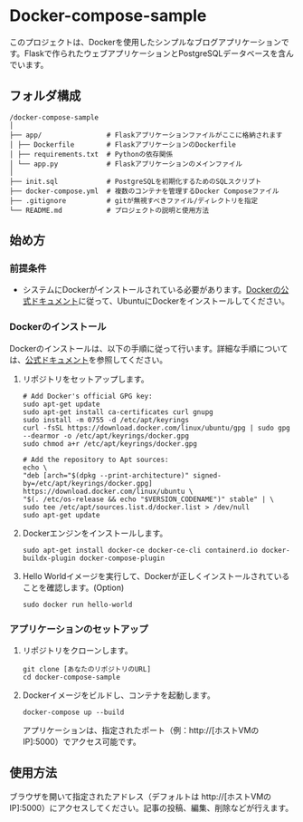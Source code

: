 # Docker-compose-sample

このプロジェクトは、Dockerを使用したシンプルなブログアプリケーションです。Flaskで作られたウェブアプリケーションとPostgreSQLデータベースを含んでいます。

## フォルダ構成
```
/docker-compose-sample
│  
├── app/                # Flaskアプリケーションファイルがここに格納されます  
│ ├── Dockerfile        # FlaskアプリケーションのDockerfile  
│ ├── requirements.txt  # Pythonの依存関係  
│ └── app.py            # Flaskアプリケーションのメインファイル  
│  
├── init.sql            # PostgreSQLを初期化するためのSQLスクリプト  
├── docker-compose.yml  # 複数のコンテナを管理するDocker Composeファイル  
├── .gitignore          # gitが無視すべきファイル/ディレクトリを指定  
└── README.md           # プロジェクトの説明と使用方法  
```


## 始め方

### 前提条件

- システムにDockerがインストールされている必要があります。[Dockerの公式ドキュメント](https://docs.docker.com/engine/install/ubuntu/)に従って、UbuntuにDockerをインストールしてください。

### Dockerのインストール

Dockerのインストールは、以下の手順に従って行います。詳細な手順については、[公式ドキュメント](https://docs.docker.com/engine/install/ubuntu/)を参照してください。

1. リポジトリをセットアップします。
    ```
    # Add Docker's official GPG key:
    sudo apt-get update
    sudo apt-get install ca-certificates curl gnupg
    sudo install -m 0755 -d /etc/apt/keyrings
    curl -fsSL https://download.docker.com/linux/ubuntu/gpg | sudo gpg --dearmor -o /etc/apt/keyrings/docker.gpg
    sudo chmod a+r /etc/apt/keyrings/docker.gpg

    # Add the repository to Apt sources:
    echo \
    "deb [arch="$(dpkg --print-architecture)" signed-by=/etc/apt/keyrings/docker.gpg] https://download.docker.com/linux/ubuntu \
    "$(. /etc/os-release && echo "$VERSION_CODENAME")" stable" | \
    sudo tee /etc/apt/sources.list.d/docker.list > /dev/null
    sudo apt-get update
    ```
1. Dockerエンジンをインストールします。
    ```
    sudo apt-get install docker-ce docker-ce-cli containerd.io docker-buildx-plugin docker-compose-plugin
    ```

1. Hello Worldイメージを実行して、Dockerが正しくインストールされていることを確認します。(Option)
    ```
    sudo docker run hello-world
    ```

### アプリケーションのセットアップ

1. リポジトリをクローンします。
    ```
    git clone [あなたのリポジトリのURL]
    cd docker-compose-sample
    ```

1. Dockerイメージをビルドし、コンテナを起動します。
    ```
    docker-compose up --build
    ```
    アプリケーションは、指定されたポート（例：http://[ホストVMのIP]:5000）でアクセス可能です。

## 使用方法

ブラウザを開いて指定されたアドレス（デフォルトは http://[ホストVMのIP]:5000）にアクセスしてください。記事の投稿、編集、削除などが行えます。

